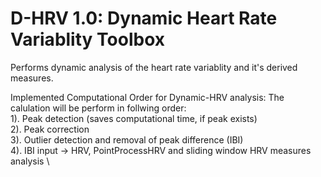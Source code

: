 # D-HRV 1.0: Dynamic Heart Rate Variablity Toolbox
Performs dynamic analysis of the heart rate variablity and it's derived measures. 

Implemented Computational Order for Dynamic-HRV analysis: 
The calulation will be perform in follwing order: \
         1). Peak detection (saves computational time, if peak exists) \
         2). Peak correction \
         3). Outlier detection and removal of peak difference (IBI) \
         4). IBI input -> HRV, PointProcessHRV and sliding window HRV measures analysis \
